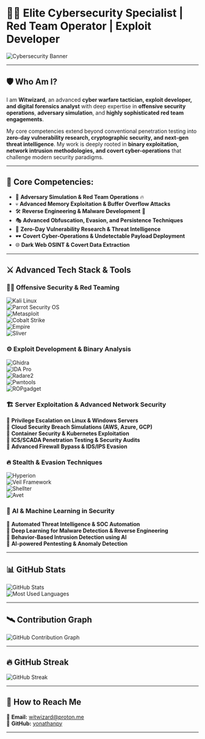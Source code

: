 # 🕵️‍♂️ **Elite Cybersecurity Specialist | Red Team Operator | Exploit Developer**

![Cybersecurity Banner](https://raw.githubusercontent.com/yourusername/repository/main/banner.png)

---

## 🛡️ **Who Am I?**  

I am **Witwizard**, an advanced **cyber warfare tactician, exploit developer, and digital forensics analyst** with deep expertise in **offensive security operations**, **adversary simulation**, and **highly sophisticated red team engagements**.  

My core competencies extend beyond conventional penetration testing into **zero-day vulnerability research, cryptographic security, and next-gen threat intelligence**. My work is deeply rooted in **binary exploitation, network intrusion methodologies, and covert cyber-operations** that challenge modern security paradigms.  

---

## 🚀 **Core Competencies:**  

- 🎯 **Adversary Simulation & Red Team Operations** 🔥  
- 💀 **Advanced Memory Exploitation & Buffer Overflow Attacks**  
- 🛠 **Reverse Engineering & Malware Development** 🔬  
- 🎭 **Advanced Obfuscation, Evasion, and Persistence Techniques**  
- 🚨 **Zero-Day Vulnerability Research & Threat Intelligence**  
- 🕶 **Covert Cyber-Operations & Undetectable Payload Deployment**  
- 🌐 **Dark Web OSINT & Covert Data Extraction**  

---

## ⚔️ **Advanced Tech Stack & Tools**  

### 🏴‍☠️ **Offensive Security & Red Teaming**  
![Kali Linux](https://img.shields.io/badge/Kali_Linux-00588C?style=for-the-badge&logo=kali-linux&logoColor=white)  
![Parrot Security OS](https://img.shields.io/badge/Parrot_Security-009E60?style=for-the-badge&logo=parrot-security&logoColor=white)  
![Metasploit](https://img.shields.io/badge/Metasploit-316192?style=for-the-badge&logo=metasploit&logoColor=white)  
![Cobalt Strike](https://img.shields.io/badge/Cobalt_Strike-FF4500?style=for-the-badge&logoColor=white)  
![Empire](https://img.shields.io/badge/Empire-800080?style=for-the-badge&logoColor=white)  
![Sliver](https://img.shields.io/badge/Sliver-000000?style=for-the-badge&logoColor=white)  

### ⚙️ **Exploit Development & Binary Analysis**  
![Ghidra](https://img.shields.io/badge/Ghidra-FF4500?style=for-the-badge&logoColor=white)  
![IDA Pro](https://img.shields.io/badge/IDA_Pro-333333?style=for-the-badge&logoColor=white)  
![Radare2](https://img.shields.io/badge/Radare2-800080?style=for-the-badge&logoColor=white)  
![Pwntools](https://img.shields.io/badge/Pwntools-1E90FF?style=for-the-badge&logoColor=white)  
![ROPgadget](https://img.shields.io/badge/ROPgadget-FF6347?style=for-the-badge&logoColor=white)  

### 🏗 **Server Exploitation & Advanced Network Security**  
🔹 **Privilege Escalation on Linux & Windows Servers**  
🔹 **Cloud Security Breach Simulations (AWS, Azure, GCP)**  
🔹 **Container Security & Kubernetes Exploitation**  
🔹 **ICS/SCADA Penetration Testing & Security Audits**  
🔹 **Advanced Firewall Bypass & IDS/IPS Evasion**  

### 🔥 **Stealth & Evasion Techniques**  
![Hyperion](https://img.shields.io/badge/Hyperion-7A0AFA?style=for-the-badge&logoColor=white)  
![Veil Framework](https://img.shields.io/badge/Veil-FF6347?style=for-the-badge&logoColor=white)  
![Shellter](https://img.shields.io/badge/Shellter-008000?style=for-the-badge&logoColor=white)  
![Avet](https://img.shields.io/badge/Avet-1E90FF?style=for-the-badge&logoColor=white)  

### 🤖 **AI & Machine Learning in Security**  
🔹 **Automated Threat Intelligence & SOC Automation**  
🔹 **Deep Learning for Malware Detection & Reverse Engineering**  
🔹 **Behavior-Based Intrusion Detection using AI**  
🔹 **AI-powered Pentesting & Anomaly Detection**  

---

## 📊 **GitHub Stats**  

![GitHub Stats](https://github-readme-stats.vercel.app/api?username=yonathanpy&theme=radical&show_icons=true&count_private=true)  
![Most Used Languages](https://github-readme-stats.vercel.app/api/top-langs/?username=yonathanpy&layout=compact&theme=radical)  

---

## 🛰️ **Contribution Graph**  

![GitHub Contribution Graph](https://github-readme-activity-graph.vercel.app/graph?username=yonathanpy&theme=react-dark)  

---

## 🔥 **GitHub Streak**  

![GitHub Streak](https://streak-stats.demolab.com?user=yonathanpy&theme=radical&hide_border=true)  

---

## 📡 **How to Reach Me**  

📧 **Email:** witwizard@proton.me  
🔗 **GitHub:** [yonathanpy](https://github.com/yonathanpy)  

---
